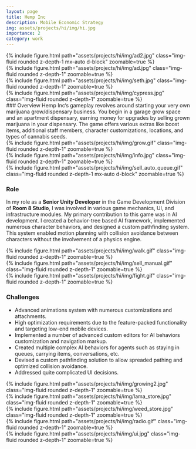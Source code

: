 ```yaml
---
layout: page
title: Hemp Inc
description: Mobile Economic Strategy 
img: assets/projects/hi/img/hi.jpg
importance: 2
category: work
---
```

<div class="row mt-3">
    <div class="col-sm mt-3 mt-md-0">
        {% include figure.html path="assets/projects/hi/img/ad2.jpg" class="img-fluid rounded z-depth-1 mx-auto d-block" zoomable=true %}
    </div>
</div>
<div class="row mt-3">
    <div class="col-sm mt-3 mt-md-0">
        {% include figure.html path="assets/projects/hi/img/ad.jpg" class="img-fluid rounded z-depth-1" zoomable=true %}
    </div>
    <div class="col-sm mt-3 mt-md-0">
        {% include figure.html path="assets/projects/hi/img/seth.jpg" class="img-fluid rounded z-depth-1" zoomable=true %}
    </div>
    <div class="col-sm mt-3 mt-md-0">
        {% include figure.html path="assets/projects/hi/img/cypress.jpg" class="img-fluid rounded z-depth-1" zoomable=true %}
    </div>
</div>
### Overview
Hemp Inc‘s gameplay revolves around starting your very own marijuana grow/dispensary business. You begin in a garage grow space and an apartment dispensary, earning money for upgrades by selling grown marijuana in your dispensary. The game offers various extras like boost items, additional staff members, character customizations, locations, and types of cannabis seeds.

<div class="row mt-3">
    <div class="col-sm mt-3 mt-md-0">
        {% include figure.html path="assets/projects/hi/img/grow.gif" class="img-fluid rounded z-depth-1" zoomable=true %}
    </div>
    <div class="col-sm mt-3 mt-md-0">
        {% include figure.html path="assets/projects/hi/img/info.jpg" class="img-fluid rounded z-depth-1" zoomable=true %}
    </div>
</div>
<div class="col-sm mt-3 mt-md-0">
    {% include figure.html path="assets/projects/hi/img/sell_auto_queue.gif" class="img-fluid rounded z-depth-1 mx-auto d-block" zoomable=true %}
</div>


### Role
In my role as a **Senior Unity Developer** in the Game Development Division of **Room 8 Studio**, I was involved in various game mechanics, UI, and infrastructure modules. My primary contribution to this game was in AI development. I created a behavior-tree based AI framework, implemented numerous character behaviors, and designed a custom pathfinding system. This system enabled motion planning with collision avoidance between characters without the involvement of a physics engine.

<div class="row mt-3">
    <div class="col-sm mt-3 mt-md-0">
        {% include figure.html path="assets/projects/hi/img/walk.gif" class="img-fluid rounded z-depth-1" zoomable=true %}
    </div>
    <div class="col-sm mt-3 mt-md-0">
        {% include figure.html path="assets/projects/hi/img/sell_manual.gif" class="img-fluid rounded z-depth-1" zoomable=true %}
    </div>
</div>
<div class="row mt-3">
    <div class="col-sm mt-3 mt-md-0">
        {% include figure.html path="assets/projects/hi/img/fight.gif" class="img-fluid rounded z-depth-1" zoomable=true %}
    </div>
</div>

### Challenges
* Advanced animations system with numerous customizations and attachments.
* High optimization requirements due to the feature-packed functionality and targeting low-end mobile devices.
* Implemented a number of advanced custom editors for AI behaviors customization and navigation markup.
* Created multiple complex AI behaviors for agents such as staying in queues, carrying items, conversations, etc.
* Devised a custom pathfinding solution to allow spreaded pathing and optimized collision avoidance.
* Addressed quite complicated UI decisions.

<div class="row mt-3">
    <div class="col-sm mt-3 mt-md-0">
        {% include figure.html path="assets/projects/hi/img/growing2.jpg" class="img-fluid rounded z-depth-1" zoomable=true %}
    </div>
    <div class="col-sm mt-3 mt-md-0">
        {% include figure.html path="assets/projects/hi/img/lama_store.jpg" class="img-fluid rounded z-depth-1" zoomable=true %}
    </div>
    <div class="col-sm mt-3 mt-md-0">
        {% include figure.html path="assets/projects/hi/img/weed_store.jpg" class="img-fluid rounded z-depth-1" zoomable=true %}
    </div>
</div>
<div class="row mt-3">
    <div class="col-sm mt-3 mt-md-0">
        {% include figure.html path="assets/projects/hi/img/radio.gif" class="img-fluid rounded z-depth-1" zoomable=true %}
    </div>
    <div class="col-sm mt-3 mt-md-0">
        {% include figure.html path="assets/projects/hi/img/ui.jpg" class="img-fluid rounded z-depth-1" zoomable=true %}
    </div>
</div>